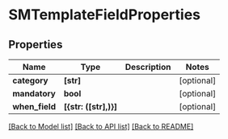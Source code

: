 # SMTemplateFieldProperties


## Properties
Name | Type | Description | Notes
------------ | ------------- | ------------- | -------------
**category** | **[str]** |  | [optional] 
**mandatory** | **bool** |  | [optional] 
**when_field** | **[{str: ([str],)}]** |  | [optional] 

[[Back to Model list]](../README.md#documentation-for-models) [[Back to API list]](../README.md#documentation-for-api-endpoints) [[Back to README]](../README.md)


